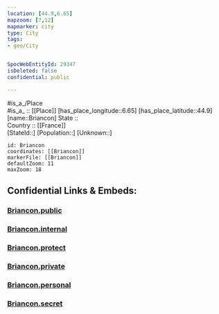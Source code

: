 ```yaml
---
location: [44.9,6.65] 
mapzoom: [7,12] 
mapmarker: city 
type: City
tags:
- geo/City


SpocWebEntityId: 29347
isDeleted: false
confidential: public

---
```

#is_a_/Place  
#is_a_ :: [[Place]] 
[has_place_longitude::6.65] 
[has_place_latitude::44.9] 
[name::Briancon] 
State ::  
Country :: [[France]]  
[StateId::] 
[Population::] 
[Unknown::] 


```leaflet
id: Briancon
coordinates: [[Briancon]] 
markerFile: [[Briancon]] 
defaultZoom: 11 
maxZoom: 18
```


## Confidential Links & Embeds: 

### [Briancon.public](/_public/\Earth\Continent\Europe\Europe~West\France\regions~France\Provence-Alpes-Côte_d'Azur\departments~Provence\Hautes-Alpes\communes~Hautes-Alpes\Briançon\cities~BriançonBriancon.public.md) 

### [Briancon.internal](/_internal/\Earth\Continent\Europe\Europe~West\France\regions~France\Provence-Alpes-Côte_d'Azur\departments~Provence\Hautes-Alpes\communes~Hautes-Alpes\Briançon\cities~BriançonBriancon.internal.md) 

### [Briancon.protect](/_protect/\Earth\Continent\Europe\Europe~West\France\regions~France\Provence-Alpes-Côte_d'Azur\departments~Provence\Hautes-Alpes\communes~Hautes-Alpes\Briançon\cities~BriançonBriancon.protect.md) 

### [Briancon.private](/_private/\Earth\Continent\Europe\Europe~West\France\regions~France\Provence-Alpes-Côte_d'Azur\departments~Provence\Hautes-Alpes\communes~Hautes-Alpes\Briançon\cities~BriançonBriancon.private.md) 

### [Briancon.personal](/_personal/\Earth\Continent\Europe\Europe~West\France\regions~France\Provence-Alpes-Côte_d'Azur\departments~Provence\Hautes-Alpes\communes~Hautes-Alpes\Briançon\cities~BriançonBriancon.personal.md) 

### [Briancon.secret](/_secret/\Earth\Continent\Europe\Europe~West\France\regions~France\Provence-Alpes-Côte_d'Azur\departments~Provence\Hautes-Alpes\communes~Hautes-Alpes\Briançon\cities~BriançonBriancon.secret.md)

